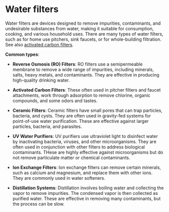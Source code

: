 <!--
source: gpt-3 + jph editing
tags: water filters
-->

# Water filters

Water filters are devices designed to remove impurities, contaminants, and undesirable substances from water, making it suitable for consumption, cooking, and various household uses. There are many types of water filters, such as for home use pitchers, sink faucets, or for whole-building filtration. See also [activated carbon filters](../activated-carbon-filters/).

**Common types**:

* **Reverse Osmosis (RO) Filters**: RO filters use a semipermeable membrane to remove a wide range of impurities, including minerals, salts, heavy metals, and contaminants. They are effective in producing high-quality drinking water.

* **Activated Carbon Filters**: These often used in pitcher filters and faucet attachments, work through adsorption to remove chlorine, organic compounds, and some odors and tastes.

* **Ceramic Filters**: Ceramic filters have small pores that can trap particles, bacteria, and cysts. They are often used in gravity-fed systems for point-of-use water purification. These are effective against larger particles, bacteria, and parasites.

* **UV Water Purifiers**: UV purifiers use ultraviolet light to disinfect water by inactivating bacteria, viruses, and other microorganisms. They are often used in conjunction with other filters to address biological contaminants. THese are highly effective against microorganisms but do not remove particulate matter or chemical contaminants.

* **Ion Exchange Filters**: Ion exchange filters can remove certain minerals, such as calcium and magnesium, and replace them with other ions. They are commonly used in water softeners.

* **Distillation Systems**: Distillation involves boiling water and collecting the vapor to remove impurities. The condensed vapor is then collected as purified water. These are effective in removing many contaminants, but the process can be slow.
